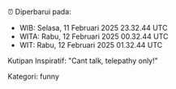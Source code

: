 ⏰ Diperbarui pada:
- WIB: Selasa, 11 Februari 2025 23.32.44 UTC
- WITA: Rabu, 12 Februari 2025 00.32.44 UTC
- WIT: Rabu, 12 Februari 2025 01.32.44 UTC

Kutipan Inspiratif:
"Cant talk, telepathy only!"


Kategori: funny

